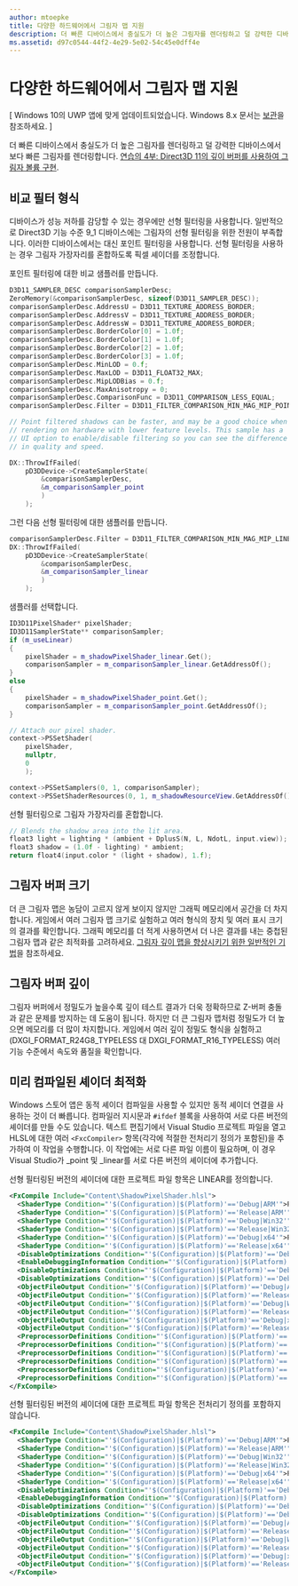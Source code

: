 ```yaml
---
author: mtoepke
title: 다양한 하드웨어에서 그림자 맵 지원
description: 더 빠른 디바이스에서 충실도가 더 높은 그림자를 렌더링하고 덜 강력한 디바이스에서 보다 빠른 그림자를 렌더링합니다.
ms.assetid: d97c0544-44f2-4e29-5e02-54c45e0dff4e
---
```


# 다양한 하드웨어에서 그림자 맵 지원


\[ Windows 10의 UWP 앱에 맞게 업데이트되었습니다. Windows 8.x 문서는 [보관](http://go.microsoft.com/fwlink/p/?linkid=619132)을 참조하세요. \]


더 빠른 디바이스에서 충실도가 더 높은 그림자를 렌더링하고 덜 강력한 디바이스에서 보다 빠른 그림자를 렌더링합니다. [연습의 4부: Direct3D 11의 깊이 버퍼를 사용하여 그림자 볼륨 구현](implementing-depth-buffers-for-shadow-mapping.md).

## 비교 필터 형식


디바이스가 성능 저하를 감당할 수 있는 경우에만 선형 필터링을 사용합니다. 일반적으로 Direct3D 기능 수준 9\_1 디바이스에는 그림자의 선형 필터링을 위한 전원이 부족합니다. 이러한 디바이스에서는 대신 포인트 필터링을 사용합니다. 선형 필터링을 사용하는 경우 그림자 가장자리를 혼합하도록 픽셀 셰이더를 조정합니다.

포인트 필터링에 대한 비교 샘플러를 만듭니다.

```cpp
D3D11_SAMPLER_DESC comparisonSamplerDesc;
ZeroMemory(&comparisonSamplerDesc, sizeof(D3D11_SAMPLER_DESC));
comparisonSamplerDesc.AddressU = D3D11_TEXTURE_ADDRESS_BORDER;
comparisonSamplerDesc.AddressV = D3D11_TEXTURE_ADDRESS_BORDER;
comparisonSamplerDesc.AddressW = D3D11_TEXTURE_ADDRESS_BORDER;
comparisonSamplerDesc.BorderColor[0] = 1.0f;
comparisonSamplerDesc.BorderColor[1] = 1.0f;
comparisonSamplerDesc.BorderColor[2] = 1.0f;
comparisonSamplerDesc.BorderColor[3] = 1.0f;
comparisonSamplerDesc.MinLOD = 0.f;
comparisonSamplerDesc.MaxLOD = D3D11_FLOAT32_MAX;
comparisonSamplerDesc.MipLODBias = 0.f;
comparisonSamplerDesc.MaxAnisotropy = 0;
comparisonSamplerDesc.ComparisonFunc = D3D11_COMPARISON_LESS_EQUAL;
comparisonSamplerDesc.Filter = D3D11_FILTER_COMPARISON_MIN_MAG_MIP_POINT;

// Point filtered shadows can be faster, and may be a good choice when
// rendering on hardware with lower feature levels. This sample has a
// UI option to enable/disable filtering so you can see the difference
// in quality and speed.

DX::ThrowIfFailed(
    pD3DDevice->CreateSamplerState(
        &comparisonSamplerDesc,
        &m_comparisonSampler_point
        )
    );
```

그런 다음 선형 필터링에 대한 샘플러를 만듭니다.

```cpp
comparisonSamplerDesc.Filter = D3D11_FILTER_COMPARISON_MIN_MAG_MIP_LINEAR;
DX::ThrowIfFailed(
    pD3DDevice->CreateSamplerState(
        &comparisonSamplerDesc,
        &m_comparisonSampler_linear
        )
    );
```

샘플러를 선택합니다.

```cpp
ID3D11PixelShader* pixelShader;
ID3D11SamplerState** comparisonSampler;
if (m_useLinear)
{
    pixelShader = m_shadowPixelShader_linear.Get();
    comparisonSampler = m_comparisonSampler_linear.GetAddressOf();
}
else
{
    pixelShader = m_shadowPixelShader_point.Get();
    comparisonSampler = m_comparisonSampler_point.GetAddressOf();
}

// Attach our pixel shader.
context->PSSetShader(
    pixelShader,
    nullptr,
    0
    );

context->PSSetSamplers(0, 1, comparisonSampler);
context->PSSetShaderResources(0, 1, m_shadowResourceView.GetAddressOf());
```

선형 필터링으로 그림자 가장자리를 혼합합니다.

```cpp
// Blends the shadow area into the lit area.
float3 light = lighting * (ambient + DplusS(N, L, NdotL, input.view));
float3 shadow = (1.0f - lighting) * ambient;
return float4(input.color * (light + shadow), 1.f);
```

## 그림자 버퍼 크기


더 큰 그림자 맵은 농담이 고르지 않게 보이지 않지만 그래픽 메모리에서 공간을 더 차지합니다. 게임에서 여러 그림자 맵 크기로 실험하고 여러 형식의 장치 및 여러 표시 크기의 결과를 확인합니다. 그래픽 메모리를 더 적게 사용하면서 더 나은 결과를 내는 중첩된 그림자 맵과 같은 최적화를 고려하세요. [그림자 깊이 맵을 향상시키기 위한 일반적인 기법](https://msdn.microsoft.com/library/windows/desktop/ee416324)을 참조하세요.

## 그림자 버퍼 깊이


그림자 버퍼에서 정밀도가 높을수록 깊이 테스트 결과가 더욱 정확하므로 Z-버퍼 충돌과 같은 문제를 방지하는 데 도움이 됩니다. 하지만 더 큰 그림자 맵처럼 정밀도가 더 높으면 메모리를 더 많이 차지합니다. 게임에서 여러 깊이 정밀도 형식을 실험하고(DXGI\_FORMAT\_R24G8\_TYPELESS 대 DXGI\_FORMAT\_R16\_TYPELESS) 여러 기능 수준에서 속도와 품질을 확인합니다.

## 미리 컴파일된 셰이더 최적화


Windows 스토어 앱은 동적 셰이더 컴파일을 사용할 수 있지만 동적 셰이더 연결을 사용하는 것이 더 빠릅니다. 컴파일러 지시문과 `#ifdef` 블록을 사용하여 서로 다른 버전의 셰이더를 만들 수도 있습니다. 텍스트 편집기에서 Visual Studio 프로젝트 파일을 열고 HLSL에 대한 여러 `<FxcCompiler>` 항목(각각에 적절한 전처리기 정의가 포함된)을 추가하여 이 작업을 수행합니다. 이 작업에는 서로 다른 파일 이름이 필요하며, 이 경우 Visual Studio가 \_point 및 \_linear를 서로 다른 버전의 셰이더에 추가합니다.

선형 필터링된 버전의 셰이더에 대한 프로젝트 파일 항목은 LINEAR를 정의합니다.

```xml
<FxCompile Include="Content\ShadowPixelShader.hlsl">
  <ShaderType Condition="'$(Configuration)|$(Platform)'=='Debug|ARM'">Pixel</ShaderType>
  <ShaderType Condition="'$(Configuration)|$(Platform)'=='Release|ARM'">Pixel</ShaderType>
  <ShaderType Condition="'$(Configuration)|$(Platform)'=='Debug|Win32'">Pixel</ShaderType>
  <ShaderType Condition="'$(Configuration)|$(Platform)'=='Release|Win32'">Pixel</ShaderType>
  <ShaderType Condition="'$(Configuration)|$(Platform)'=='Debug|x64'">Pixel</ShaderType>
  <ShaderType Condition="'$(Configuration)|$(Platform)'=='Release|x64'">Pixel</ShaderType>
  <DisableOptimizations Condition="'$(Configuration)|$(Platform)'=='Debug|ARM'">false</DisableOptimizations>
  <EnableDebuggingInformation Condition="'$(Configuration)|$(Platform)'=='Debug|ARM'">true</EnableDebuggingInformation>
  <DisableOptimizations Condition="'$(Configuration)|$(Platform)'=='Debug|Win32'">false</DisableOptimizations>
  <DisableOptimizations Condition="'$(Configuration)|$(Platform)'=='Debug|x64'">false</DisableOptimizations>
  <ObjectFileOutput Condition="'$(Configuration)|$(Platform)'=='Debug|ARM'">$(OutDir)%(Filename)_linear.cso</ObjectFileOutput>
  <ObjectFileOutput Condition="'$(Configuration)|$(Platform)'=='Release|ARM'">$(OutDir)%(Filename)_linear.cso</ObjectFileOutput>
  <ObjectFileOutput Condition="'$(Configuration)|$(Platform)'=='Debug|Win32'">$(OutDir)%(Filename)_linear.cso</ObjectFileOutput>
  <ObjectFileOutput Condition="'$(Configuration)|$(Platform)'=='Release|Win32'">$(OutDir)%(Filename)_linear.cso</ObjectFileOutput>
  <ObjectFileOutput Condition="'$(Configuration)|$(Platform)'=='Debug|x64'">$(OutDir)%(Filename)_linear.cso</ObjectFileOutput>
  <ObjectFileOutput Condition="'$(Configuration)|$(Platform)'=='Release|x64'">$(OutDir)%(Filename)_linear.cso</ObjectFileOutput>
  <PreprocessorDefinitions Condition="'$(Configuration)|$(Platform)'=='Debug|ARM'">LINEAR</PreprocessorDefinitions>
  <PreprocessorDefinitions Condition="'$(Configuration)|$(Platform)'=='Release|ARM'">LINEAR</PreprocessorDefinitions>
  <PreprocessorDefinitions Condition="'$(Configuration)|$(Platform)'=='Debug|Win32'">LINEAR</PreprocessorDefinitions>
  <PreprocessorDefinitions Condition="'$(Configuration)|$(Platform)'=='Release|Win32'">LINEAR</PreprocessorDefinitions>
  <PreprocessorDefinitions Condition="'$(Configuration)|$(Platform)'=='Debug|x64'">LINEAR</PreprocessorDefinitions>
  <PreprocessorDefinitions Condition="'$(Configuration)|$(Platform)'=='Release|x64'">LINEAR</PreprocessorDefinitions>
</FxCompile>
```

선형 필터링된 버전의 셰이더에 대한 프로젝트 파일 항목은 전처리기 정의를 포함하지 않습니다.

```xml
<FxCompile Include="Content\ShadowPixelShader.hlsl">
  <ShaderType Condition="'$(Configuration)|$(Platform)'=='Debug|ARM'">Pixel</ShaderType>
  <ShaderType Condition="'$(Configuration)|$(Platform)'=='Release|ARM'">Pixel</ShaderType>
  <ShaderType Condition="'$(Configuration)|$(Platform)'=='Debug|Win32'">Pixel</ShaderType>
  <ShaderType Condition="'$(Configuration)|$(Platform)'=='Release|Win32'">Pixel</ShaderType>
  <ShaderType Condition="'$(Configuration)|$(Platform)'=='Debug|x64'">Pixel</ShaderType>
  <ShaderType Condition="'$(Configuration)|$(Platform)'=='Release|x64'">Pixel</ShaderType>
  <DisableOptimizations Condition="'$(Configuration)|$(Platform)'=='Debug|ARM'">false</DisableOptimizations>
  <EnableDebuggingInformation Condition="'$(Configuration)|$(Platform)'=='Debug|ARM'">true</EnableDebuggingInformation>
  <DisableOptimizations Condition="'$(Configuration)|$(Platform)'=='Debug|Win32'">false</DisableOptimizations>
  <DisableOptimizations Condition="'$(Configuration)|$(Platform)'=='Debug|x64'">false</DisableOptimizations>
  <ObjectFileOutput Condition="'$(Configuration)|$(Platform)'=='Debug|ARM'">$(OutDir)%(Filename)_point.cso</ObjectFileOutput>
  <ObjectFileOutput Condition="'$(Configuration)|$(Platform)'=='Release|ARM'">$(OutDir)%(Filename)_point.cso</ObjectFileOutput>
  <ObjectFileOutput Condition="'$(Configuration)|$(Platform)'=='Debug|Win32'">$(OutDir)%(Filename)_point.cso</ObjectFileOutput>
  <ObjectFileOutput Condition="'$(Configuration)|$(Platform)'=='Release|Win32'">$(OutDir)%(Filename)_point.cso</ObjectFileOutput>
  <ObjectFileOutput Condition="'$(Configuration)|$(Platform)'=='Debug|x64'">$(OutDir)%(Filename)_point.cso</ObjectFileOutput>
  <ObjectFileOutput Condition="'$(Configuration)|$(Platform)'=='Release|x64'">$(OutDir)%(Filename)_point.cso</ObjectFileOutput>
</FxCompile>
```

 

 






<!--HONumber=May16_HO2-->


